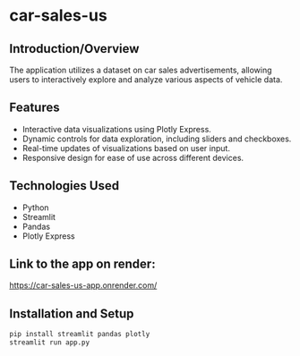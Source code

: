 # car-sales-us

## Introduction/Overview

The application utilizes a dataset on car sales advertisements, 
allowing users to interactively explore 
and analyze various aspects of vehicle data. 

## Features

- Interactive data visualizations using Plotly Express.
- Dynamic controls for data exploration, including sliders and checkboxes.
- Real-time updates of visualizations based on user input.
- Responsive design for ease of use across different devices.

## Technologies Used

- Python
- Streamlit
- Pandas
- Plotly Express

## Link to the app on render:
https://car-sales-us-app.onrender.com/

## Installation and Setup

```bash
pip install streamlit pandas plotly
streamlit run app.py

